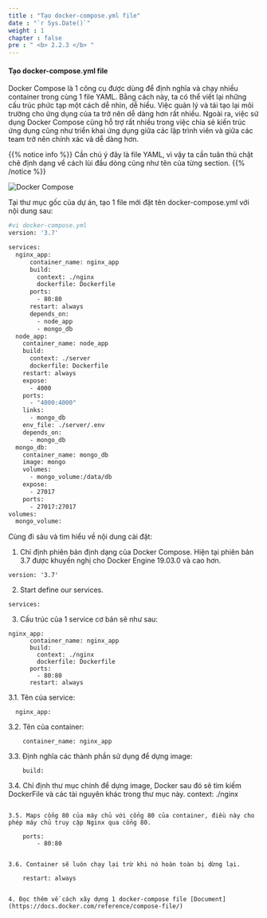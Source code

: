 ```yaml
---
title : "Tạo docker-compose.yml file"
date : "`r Sys.Date()`"
weight : 1
chapter : false
pre : " <b> 2.2.3 </b> "
---
```


#### Tạo docker-compose.yml file

Docker Compose là 1 công cụ được dùng để định nghĩa và chạy nhiều container trong cùng 1 file YAML. Bằng cách này, ta có thể viết lại những cấu trúc phức tạp một cách dễ nhìn, dễ hiểu. Việc quản lý và tái tạo lại môi trường cho ứng dụng của ta trở nên dễ dàng hơn rất nhiều. Ngoài ra, việc sử dụng Docker Compose cũng hỗ trợ rất nhiều trong việc chia sẻ kiến trúc ứng dụng cũng như triển khai ứng dụng giữa các lập trình viên và giữa các team trở nên chính xác và dễ dàng hơn.

{{% notice info %}}
Cần chú ý đây là file YAML, vì vậy ta cần tuân thủ chặt chẽ định dạng về cách lùi đầu dòng cũng như tên của từng section.
{{% /notice %}}

![Docker Compose](/images/2.prerequisite/046-createdockercompose.png)

Tại thư mục gốc của dự án, tạo 1 file mới đặt tên docker-compose.yml với nội dung sau:
```bash
#vi docker-compose.yml
version: '3.7'

services:
  nginx_app:
      container_name: nginx_app
      build:
        context: ./nginx
        dockerfile: Dockerfile
      ports:
        - 80:80
      restart: always
      depends_on:
        - node_app
        - mongo_db
  node_app:
    container_name: node_app
    build:
      context: ./server
      dockerfile: Dockerfile
    restart: always
    expose:
      - 4000
    ports:
      - "4000:4000"
    links:
      - mongo_db
    env_file: ./server/.env
    depends_on:
      - mongo_db
  mongo_db:
    container_name: mongo_db
    image: mongo
    volumes:
      - mongo_volume:/data/db
    expose:
      - 27017
    ports:
      - 27017:27017
volumes:
  mongo_volume:
```

Cùng đi sâu và tìm hiểu về nội dung cài đặt:

1. Chỉ định phiên bản định dạng của Docker Compose. Hiện tại phiên bản 3.7 được khuyến nghị cho Docker Engine 19.03.0 và cao hơn.

```
version: '3.7'
```
2. Start define our services.
```
services:
```
3. Cấu trúc của 1 service cơ bản sẽ như sau:
```
nginx_app:
      container_name: nginx_app
      build:
        context: ./nginx
        dockerfile: Dockerfile
      ports:
        - 80:80
      restart: always
```

3.1. Tên của service:
```
  nginx_app:
```

3.2. Tên của container:
```
    container_name: nginx_app
```

3.3. Định nghĩa các thành phần sử dụng để dựng image:
```
    build:
```

3.4. Chỉ định thư mục chính để dựng image, Docker sau đó sẽ tìm kiếm DockerFile và các tài nguyên khác trong thư mục này.
        context: ./nginx
```

3.5. Maps cổng 80 của máy chủ với cổng 80 của container, điều này cho phép máy chủ truy cập Nginx qua cổng 80.
```
        ports:
            - 80:80
```

3.6. Container sẽ luôn chạy lại trừ khi nó hoàn toàn bị dừng lại.
```
        restart: always
```

4. Đọc thêm về cách xây dựng 1 docker-compose file [Document](https://docs.docker.com/reference/compose-file/)